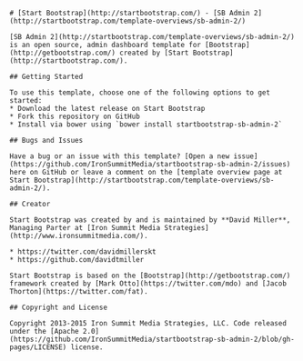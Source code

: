     # [Start Bootstrap](http://startbootstrap.com/) - [SB Admin 2](http://startbootstrap.com/template-overviews/sb-admin-2/)

    [SB Admin 2](http://startbootstrap.com/template-overviews/sb-admin-2/) is an open source, admin dashboard template for [Bootstrap](http://getbootstrap.com/) created by [Start Bootstrap](http://startbootstrap.com/).

    ## Getting Started

    To use this template, choose one of the following options to get started:
    * Download the latest release on Start Bootstrap
    * Fork this repository on GitHub
    * Install via bower using `bower install startbootstrap-sb-admin-2`

    ## Bugs and Issues

    Have a bug or an issue with this template? [Open a new issue](https://github.com/IronSummitMedia/startbootstrap-sb-admin-2/issues) here on GitHub or leave a comment on the [template overview page at Start Bootstrap](http://startbootstrap.com/template-overviews/sb-admin-2/).

    ## Creator

    Start Bootstrap was created by and is maintained by **David Miller**, Managing Parter at [Iron Summit Media Strategies](http://www.ironsummitmedia.com/).

    * https://twitter.com/davidmillerskt
    * https://github.com/davidtmiller

    Start Bootstrap is based on the [Bootstrap](http://getbootstrap.com/) framework created by [Mark Otto](https://twitter.com/mdo) and [Jacob Thorton](https://twitter.com/fat).

    ## Copyright and License

    Copyright 2013-2015 Iron Summit Media Strategies, LLC. Code released under the [Apache 2.0](https://github.com/IronSummitMedia/startbootstrap-sb-admin-2/blob/gh-pages/LICENSE) license.
